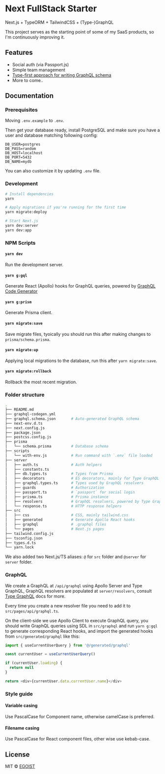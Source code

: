 # Next FullStack Starter

Next.js + TypeORM + TailwindCSS + (Type-)GraphQL

This project serves as the starting point of some of my SaaS products, so I'm continuously improving it.

## Features

- Social auth (via Passport.js)
- Simple team management
- [Type-first approach for writing GraphQL schema](https://typegraphql.com/)
- More to come..

## Documentation

### Prerequisites

Moving `.env.example` to `.env`.

Then get your database ready, install PostgreSQL and make sure you have a user and database matching following config:

```
DB_USER=postgres
DB_PASS=random
DB_HOST=localhost
DB_PORT=5432
DB_NAME=mydb
```

You can also customize it by updating `.env` file.

### Development

```bash
# Install dependencies
yarn

# Apply migrations if you're running for the first time
yarn migrate:deploy

# Start Next.js
yarn dev:server
yarn dev:app
```

### NPM Scripts

#### `yarn dev`

Run the development server.

#### `yarn g:gql`

Generate React (Apollo) hooks for GraphQL queries, powered by [GraphQL Code Generator](https://graphql-code-generator.com/)

#### `yarn g:prism`

Generate Prisma client.

#### `yarn migrate:save`

Save migrate files, tyoically you should run this after making changes to `prisma/schema.prisma`.

#### `yarn migrate:up`

Applying local migrations to the database, run this after `yarn migrate:save`.

#### `yarn migrate:rollback`

Rollback the most recent migration.

### Folder structure

```bash
.
├── README.md
├── graphql-codegen.yml
├── graphql.schema.json       # Auto-generated GraphQL schema
├── next-env.d.ts
├── next.config.js
├── package.json
├── postcss.config.js
├── prisma
│   └── schema.prisma         # Database schema
├── scripts
│   └── with-env.js           # Run command with `.env` file loaded
├── server
│   ├── auth.ts               # Auth helpers
│   ├── constants.ts
│   ├── db.types.ts           # Types from Prisma
│   ├── decorators            # ES decorators, mainly for Type GraphQL resolvers
│   ├── graphql.types.ts      # Types used by GraphQL resolvers
│   ├── guards                # Authorization
│   ├── passport.ts           # `passport` for social login
│   ├── prisma.ts             # Prisma instance
│   ├── resolvers             # GraphQL resolvers, powered by Type GraphQL
│   └── response.ts           # HTTP response helpers
├── src
│   ├── css                   # CSS, mainly tailwind.css
│   ├── generated             # Generate Apollo React hooks
│   ├── graphql               # .graphql files
│   └── pages                 # Next.js pages
├── tailwind.config.js
├── tsconfig.json
├── types.d.ts
└── yarn.lock
```

We also added two Next.js/TS aliases: `@` for `src` folder and `@server` for `server` folder.

### GraphQL

We create a GraphQL at `/api/graphql` using Apollo Server and Type GraphQL, GraphQL resolvers are populated at `server/resolvers`, consult [Type GraphQL](https://typegraphql.com/docs/custom-decorators.html) docs for more.

Every time you create a new resolver file you need to add it to `src/pages/api/graphql.ts`.

On the client-side we use Apollo Client to execute GraphQL query, you should write GraphQL queries using SDL in `src/graphql` and run `yarn g:gql` to generate corresponding React hooks, and import the generated hooks from `src/generated/graphql` like this:

```ts
import { useCurrentUserQuery } from '@/generated/graphql'

const currentUser = useCurrentUserQuery()

if (currentUser.loading) {
  return null
}

return <div>{currentUser.data.currentUser.name}</div>
```

### Style guide

#### Variable casing

Use PascalCase for Component name, otherwise camelCase is preferred.

#### Filename casing

Use PascalCase for React component files, other wise use kebab-case.

## License

MIT &copy; [EGOIST](https://github.com/sponsors/egoist)
